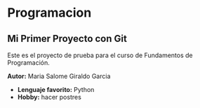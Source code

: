 # Programacion
## Mi Primer Proyecto con Git

Este es el proyecto de prueba para el curso de Fundamentos de Programación.

**Autor:** Maria Salome Giraldo Garcia
- **Lenguaje favorito:** Python
- **Hobby:** hacer postres


